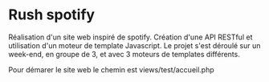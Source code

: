 # Rush spotify

Réalisation d'un site web inspiré de spotify. Création d'une API RESTful et utilisation d'un moteur de template Javascript. Le projet s'est déroulé sur un week-end, en groupe de 3, et avec 3 moteurs de templates différents.

Pour démarer le site web le chemin est views/test/accueil.php
